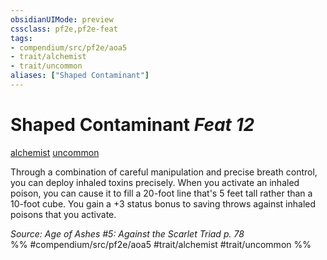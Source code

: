 ```yaml
---
obsidianUIMode: preview
cssclass: pf2e,pf2e-feat
tags:
- compendium/src/pf2e/aoa5
- trait/alchemist
- trait/uncommon
aliases: ["Shaped Contaminant"]
---
```

# Shaped Contaminant  *Feat 12*  
[alchemist](rules/traits/alchemist.md "Alchemist Class Trait")  [uncommon](rules/traits/uncommon.md "Uncommon Rarity Trait")  


Through a combination of careful manipulation and precise breath control, you can deploy inhaled toxins precisely. When you activate an inhaled poison, you can cause it to fill a 20-foot line that's 5 feet tall rather than a 10-foot cube. You gain a +3 status bonus to saving throws against inhaled poisons that you activate.

*Source: Age of Ashes #5: Against the Scarlet Triad p. 78*  
%% #compendium/src/pf2e/aoa5 #trait/alchemist #trait/uncommon %%